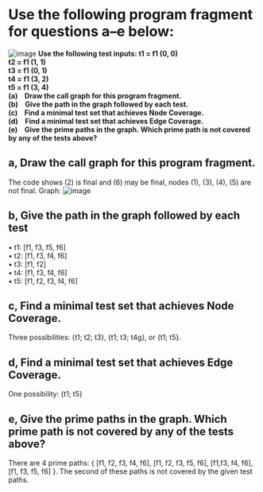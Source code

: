# Use the following program fragment for questions a–e below:
![image](https://user-images.githubusercontent.com/74814233/121546248-58fd3a00-ca35-11eb-8f13-3e8e4935cd7c.png)
**Use the following test inputs:
t1 = f1 (0, 0)<br>
t2 = f1 (1, 1)<br>
t3 = f1 (0, 1)<br>
t4 = f1 (3, 2)<br>
t5 = f1 (3, 4)<br>
(a) Draw the call graph for this program fragment.<br>
(b) Give the path in the graph followed by each test.<br>
(c) Find a minimal test set that achieves Node Coverage.<br>
(d) Find a minimal test set that achieves Edge Coverage.<br>
(e) Give the prime paths in the graph. Which prime path is not
covered by any of the tests above?**


## a, Draw the call graph for this program fragment.
The code shows (2) is final and (6) may be final, nodes (1), (3), (4), (5) are not final. 
  Graph:
![image](https://user-images.githubusercontent.com/74814233/121547308-3a4b7300-ca36-11eb-86c9-fd6b2911e577.png)

## b, Give the path in the graph followed by each test
  • t1: [f1, f3, f5, f6]<br>
  • t2: [f1, f3, f4, f6]<br>
  • t3: [f1, f2]<br>
  • t4: [f1, f3, f4, f6]<br>
  • t5: [f1, f2, f3, f4, f6]<br>
  
## c,  Find a minimal test set that achieves Node Coverage.  
  Three possibilities: {t1; t2; t3}, {t1; t3; t4g}, or {t1; t5}.

## d, Find a minimal test set that achieves Edge Coverage.
  One possibility: {t1; t5}
  
## e, Give the prime paths in the graph. Which prime path is not covered by any of the tests above?
  There are 4 prime paths: { [f1, f2, f3, f4, f6], [f1, f2, f3, f5, f6], [f1,f3, f4, f6], [f1, f3, f5, f6] }. The second of these paths is not covered by the given test paths.
